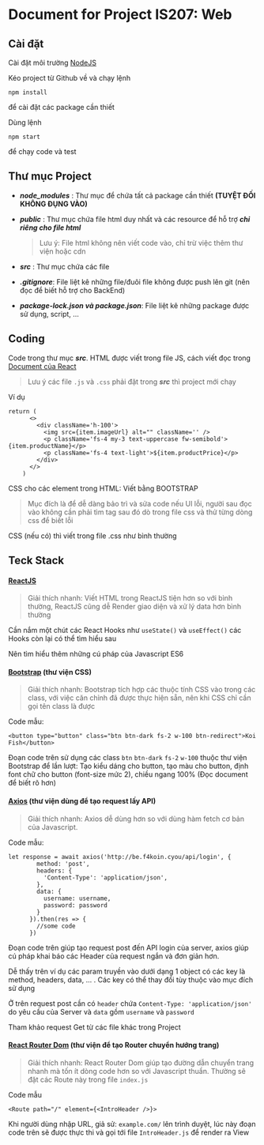 # **Document for Project IS207: Web**

## **Cài đặt**

Cài đặt môi trường [NodeJS](https://nodejs.org/en/download/)

Kéo project từ Github về và chạy lệnh 

```
npm install
```

để cài đặt các package cần thiết

Dùng lệnh 

```
npm start
```

để chạy code và test

## **Thư mục Project**


- ***node_modules*** : Thư mục để chứa tất cả package cần thiết **(TUYỆT ĐỐI KHÔNG ĐỤNG VÀO)** 

- ***public*** : Thư mục chứa file html duy nhất và các resource để hỗ trợ ***chỉ riêng cho file html***

  > Lưu ý: File html không nên viết code vào, chỉ trừ việc thêm thư viện hoặc cdn

- ***src*** : Thư mục chứa các file

- ***.gitignore***: File liệt kê những file/đuôi file không được push lên git (nên đọc để biết hỗ trợ cho BackEnd)

- ***package-lock.json và package.json***: File liệt kê những package được sử dụng, script, ...

## **Coding** 


Code trong thư mục ***src***. HTML được viết trong file JS, cách viết đọc trong [Document của React](https://reactjs.org/docs/getting-started.html)

> Lưu ý các file `.js` và `.css` phải đặt trong ***src*** thì project mới chạy

Ví dụ 

```
return (
      <>
        <div className='h-100'>
          <img src={item.imageUrl} alt="" className='' />
          <p className='fs-4 my-3 text-uppercase fw-semibold'>{item.productName}</p>
          <p className='fs-4 text-light'>${item.productPrice}</p>
        </div>
      </>
    )
``` 

CSS cho các element trong HTML: Viết bằng BOOTSTRAP

> Mục đích là để dễ dàng bảo trì và sửa code nếu UI lỗi, người sau đọc vào không cần phải tìm tag sau đó dò trong file css và thử từng dòng css để biết lỗi

CSS (nếu có) thì viết trong file .css như bình thường

## **Teck Stack**

#### [ReactJS](https://reactjs.org/docs/getting-started.html)

> Giải thích nhanh: Viết HTML trong ReactJS tiện hơn so với bình thường, ReactJS cũng dễ Render giao diện và xử lý data hơn bình thường

Cần nắm một chút các React Hooks như `useState()` và `useEffect()` các Hooks còn lại có thể tìm hiểu sau

Nên tìm hiểu thêm những cú pháp của Javascript ES6

#### [Bootstrap](https://getbootstrap.com/docs/5.2/getting-started/introduction/) (thư viện CSS)

> Giải thích nhanh: Bootstrap tích hợp các thuộc tính CSS vào trong các class, với việc căn chỉnh đã được thực hiện sẵn, nên khi CSS chỉ cần gọi tên class là được

Code mẫu: 

```
<button type="button" class="btn btn-dark fs-2 w-100 btn-redirect">Koi Fish</button>
```

Đoạn code trên sử dụng các class `btn` `btn-dark` `fs-2` `w-100` thuộc thư viện Bootstrap để lần lượt: Tạo kiểu dáng cho button, tạo màu cho button, định font chữ cho button (font-size mức 2), chiều ngang 100% (Đọc document để biết rõ hơn) 
#### [Axios](https://www.npmjs.com/package/axios) (thư viện dùng để tạo request lấy API)

> Giải thích nhanh: Axios dễ dùng hơn so với dùng hàm fetch cơ bản của Javascript.

Code mẫu: 

```
let response = await axios('http://be.f4koin.cyou/api/login', {
        method: 'post',
        headers: {
          'Content-Type': 'application/json',
        },
        data: {
          username: username,
          password: password
        }
      }).then(res => { 
        //some code
      })
```

Đoạn code trên giúp tạo request post đến API login của server, axios giúp cú pháp khai báo các Header của request ngắn và đơn giản hơn. 

Dễ thấy trên ví dụ các param truyền vào dưới dạng 1 object có các key là method, headers, data, ... . Các key có thể thay đổi tùy thuộc vào mục đích sử dụng

Ở trên request post cần có `header` chứa `Content-Type: 'application/json'` do yêu cầu của Server và `data` gồm `username` và `password`

Tham khảo request Get từ các file khác trong Project

#### [React Router Dom](https://reactrouter.com/en/main) (thư viện để tạo Router chuyển hướng trang)

> Giải thích nhanh: React Router Dom giúp tạo đường dẫn chuyển trang nhanh mà tốn ít dòng code hơn so với Javascript thuần. Thường sẽ đặt các Route này trong file `index.js`

Code mẫu 

```
<Route path="/" element={<IntroHeader />}>
```

Khi người dùng nhập URL, giả sử: `example.com/` lên trình duyệt, lúc này đoạn code trên sẽ được thực thi và gọi tới file `IntroHeader.js` để render ra View 